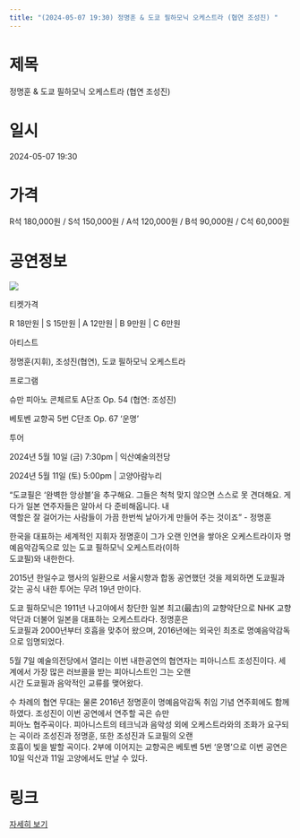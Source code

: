 ```yaml
---
title: "(2024-05-07 19:30) 정명훈 & 도쿄 필하모닉 오케스트라 (협연 조성진) "
---
```


# 제목
정명훈 & 도쿄 필하모닉 오케스트라 (협연 조성진) 

# 일시
2024-05-07 19:30

# 가격
R석 180,000원 / S석 150,000원 / A석 120,000원 / B석 90,000원 / C석 60,000원

# 공연정보
![](https://center.sac.or.kr/SAC/File/RentConfirm/editor/018d9476-cd14-437c-ac91-0a469f7f4e63)    
    
티켓가격  
  
R 18만원 | S 15만원 | A 12만원 | B 9만원 | C 6만원   
  
아티스트  
  
정명훈(지휘), 조성진(협연), 도쿄 필하모닉 오케스트라  
  
프로그램  
  
슈만 피아노 콘체르토 A단조 Op. 54 (협연: 조성진)  
  
베토벤 교향곡 5번 C단조 Op. 67 ‘운명’  
  
투어  
  
2024년 5월 10일 (금) 7:30pm | 익산예술의전당  
  
2024년 5월 11일 (토) 5:00pm | 고양아람누리  
  
“도쿄필은 ‘완벽한 앙상블’을 추구해요. 그들은 척척 맞지 않으면 스스로 못 견뎌해요. 게다가 일본 연주자들은 알아서 다 준비해옵니다. 내  
역할은 잘 걸어가는 사람들이 가끔 한번씩 날아가게 만들어 주는 것이죠” - 정명훈  
  
한국을 대표하는 세계적인 지휘자 정명훈이 그가 오랜 인연을 쌓아온 오케스트라이자 명예음악감독으로 있는 도쿄 필하모닉 오케스트라(이하  
도쿄필)와 내한한다.  
  
2015년 한일수교 행사의 일환으로 서울시향과 합동 공연했던 것을 제외하면 도쿄필과 갖는 공식 내한 투어는 무려 19년 만이다.  
  
도쿄 필하모닉은 1911년 나고야에서 창단한 일본 최고(最古)의 교향악단으로 NHK 교향악단과 더불어 일본을 대표하는 오케스트라다. 정명훈은  
도쿄필과 2000년부터 호흡을 맞추어 왔으며, 2016년에는 외국인 최초로 명예음악감독으로 임명되었다.  
  
5월 7일 예술의전당에서 열리는 이번 내한공연의 협연자는 피아니스트 조성진이다. 세계에서 가장 많은 러브콜을 받는 피아니스트인 그는 오랜  
시간 도쿄필과 음악적인 교류를 맺어왔다.  
  
수 차례의 협연 무대는 물론 2016년 정명훈이 명예음악감독 취임 기념 연주회에도 함께 하였다. 조성진이 이번 공연에서 연주할 곡은 슈만  
피아노 협주곡이다. 피아니스트의 테크닉과 음악성 외에 오케스트라와의 조화가 요구되는 곡이라 조성진과 정명훈, 또한 조성진과 도쿄필의 오랜  
호흡이 빛을 발할 곡이다. 2부에 이어지는 교향곡은 베토벤 5번 ‘운명’으로 이번 공연은 10일 익산과 11일 고양에서도 만날 수 있다.  
  


# 링크
[자세히 보기](https://www.sac.or.kr/site/main/show/show_view?SN=62021 "https://www.sac.or.kr/site/main/show/show_view?SN=62021")
